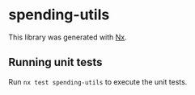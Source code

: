 # spending-utils

This library was generated with [Nx](https://nx.dev).

## Running unit tests

Run `nx test spending-utils` to execute the unit tests.
